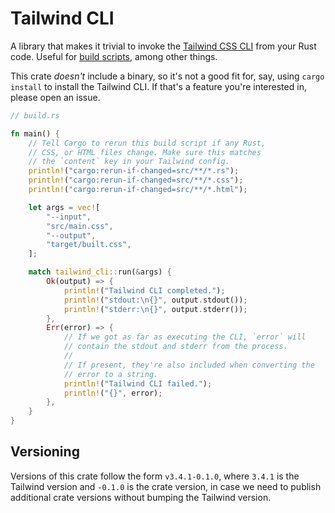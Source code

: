 # Tailwind CLI

A library that makes it trivial to invoke the [Tailwind CSS CLI](https://tailwindcss.com/docs/installation) from your Rust code. Useful for [build scripts](https://doc.rust-lang.org/cargo/reference/build-scripts.html), among other things.

This crate _doesn't_ include a binary, so it's not a good fit for, say, using `cargo install` to install the Tailwind CLI. If that's a feature you're interested in, please open an issue.

```rust
// build.rs

fn main() {
    // Tell Cargo to rerun this build script if any Rust,
    // CSS, or HTML files change. Make sure this matches
    // the `content` key in your Tailwind config.
    println!("cargo:rerun-if-changed=src/**/*.rs");
    println!("cargo:rerun-if-changed=src/**/*.css");
    println!("cargo:rerun-if-changed=src/**/*.html");

    let args = vec![
        "--input",
        "src/main.css",
        "--output",
        "target/built.css",
    ];

    match tailwind_cli::run(&args) {
        Ok(output) => {
            println!("Tailwind CLI completed.");
            println!("stdout:\n{}", output.stdout());
            println!("stderr:\n{}", output.stderr());
        },
        Err(error) => {
            // If we got as far as executing the CLI, `error` will
            // contain the stdout and stderr from the process.
            //
            // If present, they're also included when converting the
            // error to a string.
            println!("Tailwind CLI failed.");
            println!("{}", error);
        },
    }
}
```

## Versioning

Versions of this crate follow the form `v3.4.1-0.1.0`, where `3.4.1` is the Tailwind version and `-0.1.0` is the crate version, in case we need to publish additional crate versions without bumping the Tailwind version.
